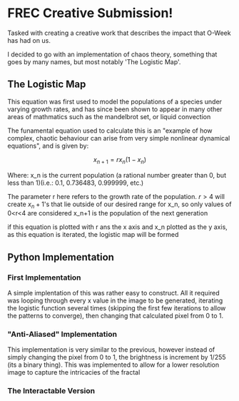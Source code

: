# FREC Creative Submission!

Tasked with creating a creative work that describes the impact that O-Week has had on us.

I decided to go with an implementation of chaos theory, something that goes by many names, but most notably 'The Logistic Map'.

## The Logistic Map

This equation was first used to model the populations of a species under varying growth rates, and has since been shown to appear in many other areas of mathmatics such as the mandelbrot set, or liquid convection

The funamental equation used to calculate this is an "example of how complex, chaotic behaviour can arise from very simple nonlinear dynamical equations", and is given by:

$$x_{n+1} = rx_n(1-x_n)$$

Where:
x_n is the current population (a rational number greater than 0, but less than 1)(i.e.: 0.1, 0.736483, 0.999999, etc.)

The parameter r here refers to the growth rate of the population. $`r > 4`$ will create $`x_n+1`$'s that lie outside of our desired range for x_n, so only values of 0<r<4 are considered
x_n+1 is the population of the next generation

if this equation is plotted with r ans the x axis and x_n plotted as the y axis, as this equation is iterated, the logistic map will be formed

## Python Implementation

### First Implementation

A simple implentation of this was rather easy to construct. All it required was looping through every x value in the image to be generated, iterating the logistic function several times (skipping the first few iterations to allow the patterns to converge), then changing that calculated pixel from 0 to 1.

### "Anti-Aliased" Implementation

This implementation is very similar to the previous, however instead of simply changing the pixel from 0 to 1, the brightness is increment by 1/255 (its a binary thing). This was implemented to allow for a lower resolution image to capture the intricacies of the fractal

### The Interactable Version
